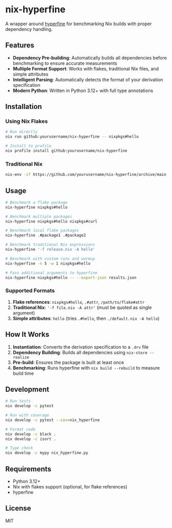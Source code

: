# nix-hyperfine

A wrapper around [hyperfine](https://github.com/sharkdp/hyperfine) for benchmarking Nix builds with proper dependency handling.

## Features

- **Dependency Pre-building**: Automatically builds all dependencies before benchmarking to ensure accurate measurements
- **Multiple Format Support**: Works with flakes, traditional Nix files, and simple attributes
- **Intelligent Parsing**: Automatically detects the format of your derivation specification
- **Modern Python**: Written in Python 3.12+ with full type annotations

## Installation

### Using Nix Flakes

```bash
# Run directly
nix run github:yourusername/nix-hyperfine -- nixpkgs#hello

# Install to profile
nix profile install github:yourusername/nix-hyperfine
```

### Traditional Nix

```bash
nix-env -if https://github.com/yourusername/nix-hyperfine/archive/main.tar.gz
```

## Usage

```bash
# Benchmark a flake package
nix-hyperfine nixpkgs#hello

# Benchmark multiple packages
nix-hyperfine nixpkgs#hello nixpkgs#curl

# Benchmark local flake packages
nix-hyperfine .#package1 .#package2

# Benchmark traditional Nix expressions
nix-hyperfine '-f release.nix -A hello'

# Benchmark with custom runs and warmup
nix-hyperfine -n 5 -w 1 nixpkgs#hello

# Pass additional arguments to hyperfine
nix-hyperfine nixpkgs#hello -- --export-json results.json
```

### Supported Formats

1. **Flake references**: `nixpkgs#hello`, `.#attr`, `/path/to/flake#attr`
2. **Traditional Nix**: `'-f file.nix -A attr'` (must be quoted as single argument)
3. **Simple attributes**: `hello` (tries `.#hello`, then `./default.nix -A hello`)

## How It Works

1. **Instantiation**: Converts the derivation specification to a `.drv` file
2. **Dependency Building**: Builds all dependencies using `nix-store --realize`
3. **Pre-build**: Ensures the package is built at least once
4. **Benchmarking**: Runs hyperfine with `nix build --rebuild` to measure build time

## Development

```bash
# Run tests
nix develop -c pytest

# Run with coverage
nix develop -c pytest --cov=nix_hyperfine

# Format code
nix develop -c black .
nix develop -c isort .

# Type check
nix develop -c mypy nix_hyperfine.py
```

## Requirements

- Python 3.12+
- Nix with flakes support (optional, for flake references)
- hyperfine

## License

MIT